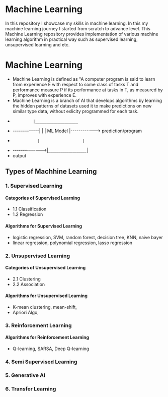 # Machine Learning
 In this repository I showcase my skills in machine learning. In this my machine learning journey I started from scratch to advance level.
 This Machine Learning repository provides implementation of various machine learning algorithm in practical way such as supervised learning, unsupervised learning and etc.

# Machine Learning
- Machine Learning is defined as "A computer program is said to learn from experience E with respect to some class of tasks T and performance measure P if its performance at tasks in T, as measured by P, improves with experience E.
- Machine Learning is a branch of AI that develops algorithms by learning the hidden patterns of datasets used it to make predictions on new similar type data, without exlicity programmed for each task.
-              |___________________
- -------------|                   |
                | ML Model          |------------> prediction/program
-                |                   |
- -------------->|___________________|
-   output

## Types of Machhine Learning
### 1. Supervised Learning
#### Categories of Supervised Learning
- 1.1 Classification
- 1.2 Regression
#### Algorithms for Supervised Learning
- logistic regression, SVM, random forest, decision tree, KNN, naive bayer
- linear regression, polynomial regression, lasso regression

### 2. Unsupervised Learning
#### Categories of Unsupervised Learning
- 2.1 Clustering
- 2.2 Association
#### Algorithms for Unsupervised Learning
- K-mean clustering, mean-shift, 
- Apriori Algo, 

### 3. Reinforcement Learning
#### Algorithms for Reinforcement Learning
- Q-learning, SARSA, Deep Q-learning

### 4. Semi Supervised Learning
### 5. Generative AI
### 6. Transfer Learning